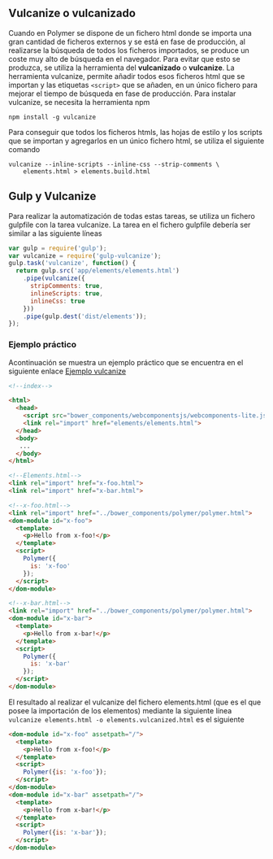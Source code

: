 ## Vulcanize o vulcanizado

Cuando en Polymer se dispone de un fichero html donde se importa una gran cantidad de ficheros externos y se está en fase de producción, al realizarse la búsqueda de todos los ficheros importados, se produce un coste muy alto de búsqueda en el navegador. Para evitar que esto se produzca, se utiliza la herramienta del **vulcanizado** o **vulcanize**.
La herramienta vulcanize, permite añadir todos esos ficheros html que se importan y las etiquetas `<script>` que se añaden, en un único fichero para mejorar el tiempo de búsqueda en fase de producción.
Para instalar vulcanize, se necesita la herramienta npm

`npm install -g vulcanize`

Para conseguir que todos los ficheros htmls, las hojas de estilo y los scripts que se importan y agregarlos en un único fichero html, se utiliza el siguiente comando

```
vulcanize --inline-scripts --inline-css --strip-comments \
    elements.html > elements.build.html
```
## Gulp y Vulcanize

Para realizar la automatización de todas estas tareas, se utiliza un fichero gulpfile con la tarea vulcanize. La tarea en el fichero gulpfile debería ser similar a las siguiente líneas

```javascript
var gulp = require('gulp');
var vulcanize = require('gulp-vulcanize');
gulp.task('vulcanize', function() {
  return gulp.src('app/elements/elements.html')
    .pipe(vulcanize({
      stripComments: true,
      inlineScripts: true,
      inlineCss: true
    }))
    .pipe(gulp.dest('dist/elements'));
});
```

### Ejemplo práctico

Acontinuación se muestra un ejemplo práctico que se encuentra en el siguiente enlace [Ejemplo vulcanize](https://www.polymer-project.org/1.0/docs/tools/optimize-for-production#gulp)

```html
<!--index-->

<html>
  <head>
    <script src="bower_components/webcomponentsjs/webcomponents-lite.js"></script>
    <link rel="import" href="elements/elements.html">
  </head>
  <body>
   ...
  </body>
</html>
```
```html
<!--Elements.html-->
<link rel="import" href="x-foo.html">
<link rel="import" href="x-bar.html">
```
```html
<!--x-foo.html-->
<link rel="import" href="../bower_components/polymer/polymer.html">
<dom-module id="x-foo">
  <template>
    <p>Hello from x-foo!</p>
  </template>
  <script>
    Polymer({
      is: 'x-foo'
    });
  </script>
</dom-module>
```
```html
<!--x-bar.html-->
<link rel="import" href="../bower_components/polymer/polymer.html">
<dom-module id="x-bar">
  <template>
    <p>Hello from x-bar!</p>
  </template>
  <script>
    Polymer({
      is: 'x-bar'
    });
  </script>
</dom-module>
```
El resultado al realizar el vulcanize del fichero elements.html (que es el que posee la importación de los elementos) mediante la siguiente línea `vulcanize elements.html -o elements.vulcanized.html` es el siguiente

```html
<dom-module id="x-foo" assetpath="/">
  <template>
    <p>Hello from x-foo!</p>
  </template>
  <script>
    Polymer({is: 'x-foo'});
  </script>
</dom-module>
<dom-module id="x-bar" assetpath="/">
  <template>
    <p>Hello from x-bar!</p>
  </template>
  <script>
    Polymer({is: 'x-bar'});
  </script>
</dom-module>
```